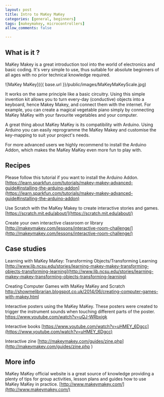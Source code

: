 ```yaml
---
layout: post
title: Intro to MaKey MaKey
categories: [general, beginners]
tags: [makeymakey, microcontrollers]
allow_comments: false

---
```


## What is it ?
MaKey Makey is a great introduction tool into the world of electronics and basic coding.
It's very simple to use, thus suitable for absolute beginners of all ages with no prior technical knowledge required.

![MaKey MaKey]({{ base.url }}/public/images/MaKeyMaKeyScale.jpg)

It works on the same principle like a basic circuitry. Using this simple invention kit allows you to turn every-day (conductive) objects into a keyboard, hence Makey Makey, and connect them with the internet. For example, you can create a magical vegetable piano simply by connecting MaKey MaKey with your favourite vegetables and your computer.

A great thing about MaKey MaKey is its compatibility with Arduino. Using Arduino you can easily reprogramme the MaKey Makey and customise the key-mapping to suit your project's needs.

For more advanced users we highly recommend to install the Arduino Addon, which makes the MaKey MaKey even more fun to play with.


## Recipes

Please follow this tutorial if you want to install the Arduino Addon.
[https://learn.sparkfun.com/tutorials/makey-makey-advanced-guide#installing-the-arduino-addon](https://learn.sparkfun.com/tutorials/makey-makey-advanced-guide#installing-the-arduino-addon)

Use Scratch with the MaKey Makey to create interactive stories and games.
[https://scratch.mit.edu/about/](https://scratch.mit.edu/about/)

Create your own interactive classroom or library
[http://makeymakey.com/lessons/interactive-room-challenge/](http://makeymakey.com/lessons/interactive-room-challenge/)


## Case studies

Learning with MaKey MaKey: Transforming Objects/Transforming Learning
[http://www.lib.ncsu.edu/stories/learning-makey-makey-transforming-objects-transforming-learning](http://www.lib.ncsu.edu/stories/learning-makey-makey-transforming-objects-transforming-learning)

Creating Computer Games with MaKey MaKey and Scratch
[http://showmelibrarian.blogspot.co.uk/2014/06/creating-computer-games-with-makey.html
](http://showmelibrarian.blogspot.co.uk/2014/06/creating-computer-games-with-makey.html
)

Interactive posters using the MaKey MaKey. These posters were created to trigger the instrument sounds when touching different parts of the poster.
[https://www.youtube.com/watch?v=uQJ-WRbxigk
](https://www.youtube.com/watch?v=uQJ-WRbxigk
)

Interactive books
[https://www.youtube.com/watch?v=uHMEY_6Dgcc](https://www.youtube.com/watch?v=uHMEY_6Dgcc)

Interactive zine
[http://makeymakey.com/guides/zine.php](http://makeymakey.com/guides/zine.php
)

## More info
MaKey MaKey official website is a great source of knowledge providing a plenty of tips for group activities, lesson plans and guides how to use MaKey MaKey in practice.
[http://www.makeymakey.com/](http://www.makeymakey.com/)

